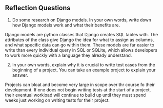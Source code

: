 ## Reflection Questions

1. Do some research on Django models. In your own words, write down how Django models work and what their benefits are.

Django models are python classes that Django creates SQL tables with. The attributes of the class give Django the idea for what to assign as columns, and what specific data can go within them. These models are far easier to write than every individual query in SQL or SQLite, which allows developers to work more quickly with a language they already understand.

2. In your own words, explain why it is crucial to write test cases from the beginning of a project. You can take an example project to explain your answer.

Projects can bloat and become very large in scope over thr course fo their development. If one does not begin writing tests at the start of a project, their eventual workload will continue to build up until they must spend weeks just working on writing tests for their project.
